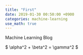 ```yaml
---
title: "First"
date: 2019-01-30 00:50:00 +0900
categories: machine-learning
use_math: true
---
```


Machine Learning Blog

$ \alpha^2 + \beta^2 = \gamma^2 $
